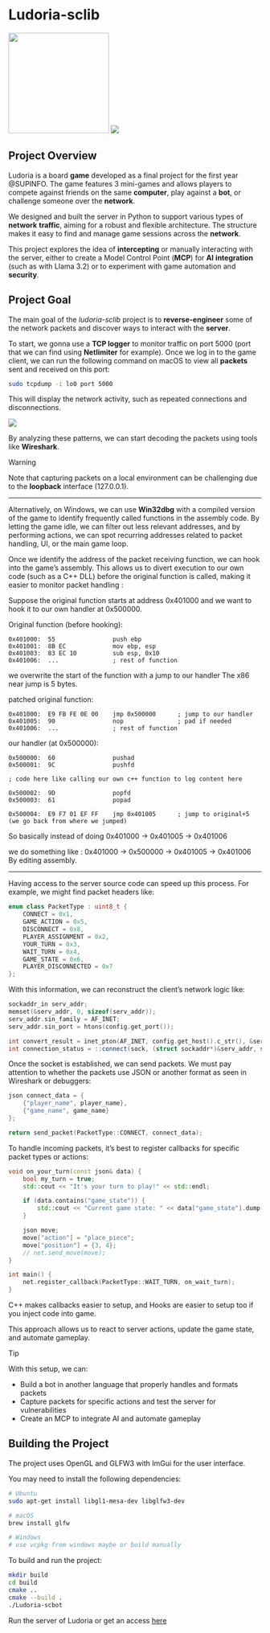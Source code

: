 # Ludoria-sclib

<img src="assets/ludoria.png" style="width: 200px;">

<img src="assets/packet_console.png">

## Project Overview

Ludoria is a board **game** developed as a final project for the first year @SUPINFO. The game features 3 mini-games and allows players to compete against friends on the same **computer**, play against a **bot**, or challenge someone over the **network**.

We designed and built the server in Python to support various types of **network** **traffic**, aiming for a robust and flexible architecture. The structure makes it easy to find and manage game sessions across the **network**.

This project explores the idea of **intercepting** or manually interacting with the server, either to create a Model Control Point (**MCP**) for **AI** **integration** (such as with Llama 3.2) or to experiment with game automation and **security**.

## Project Goal

The main goal of the *ludoria-sclib* project is to **reverse-engineer** some of the network packets and discover ways to interact with the **server**.

To start, we gonna use a **TCP logger** to monitor traffic on port 5000 (port that we can find using **Netlimiter** for example). Once we log in to the game client, we can run the following command on macOS to view all **packets** sent and received on this port:

```bash
sudo tcpdump -i lo0 port 5000
```

This will display the network activity, such as repeated connections and disconnections.

<img src="assets/tcpdump.png">

By analyzing these patterns, we can start decoding the packets using tools like **Wireshark**. 

> [!Warning]
> Note that capturing packets on a local environment can be challenging due to the **loopback** interface (127.0.0.1).

---

Alternatively, on Windows, we can use **Win32dbg** with a compiled version of the game to identify frequently called functions in the assembly code. By letting the game idle, we can filter out less relevant addresses, and by performing actions, we can spot recurring addresses related to packet handling, UI, or the main game loop.

Once we identify the address of the packet receiving function, we can hook into the game’s assembly. This allows us to divert execution to our own code (such as a C++ DLL) before the original function is called, making it easier to monitor packet handling : 


Suppose the original function starts at address 0x401000 and we want to hook it to our own handler at 0x500000.

Original function (before hooking):
```
0x401000:  55                push ebp
0x401001:  8B EC             mov ebp, esp
0x401003:  83 EC 10          sub esp, 0x10
0x401006:  ...               ; rest of function
```
we overwrite the start of the function with a jump to our handler
The x86 near jump is 5 bytes.

patched original function:
```
0x401000:  E9 FB FE 0E 00    jmp 0x500000      ; jump to our handler
0x401005:  90                nop               ; pad if needed
0x401006:  ...               ; rest of function
```

our handler (at 0x500000):
```
0x500000:  60                pushad
0x500001:  9C                pushfd

; code here like calling our own c++ function to log content here

0x500002:  9D                popfd
0x500003:  61                popad

0x500004:  E9 F7 01 EF FF    jmp 0x401005      ; jump to original+5 (we go back from where we jumped)
```

So basically instead of doing 0x401000 -> 0x401005 -> 0x401006

we do something like :
0x401000 -> 0x500000 -> 0x401005 -> 0x401006
By editing assembly.


---

Having access to the server source code can speed up this process. For example, we might find packet headers like:

```c++
enum class PacketType : uint8_t {
    CONNECT = 0x1,
    GAME_ACTION = 0x5,
    DISCONNECT = 0x8,
    PLAYER_ASSIGNMENT = 0x2,
    YOUR_TURN = 0x3,
    WAIT_TURN = 0x4,
    GAME_STATE = 0x6,
    PLAYER_DISCONNECTED = 0x7
};
```

With this information, we can reconstruct the client’s network logic like:

```c++
sockaddr_in serv_addr;
memset(&serv_addr, 0, sizeof(serv_addr));
serv_addr.sin_family = AF_INET;
serv_addr.sin_port = htons(config.get_port());

int convert_result = inet_pton(AF_INET, config.get_host().c_str(), &serv_addr.sin_addr);
int connection_status = ::connect(sock, (struct sockaddr*)&serv_addr, sizeof(serv_addr));
```

Once the socket is established, we can send packets. We must pay attention to whether the packets use JSON or another format as seen in Wireshark or debuggers:

```c++
json connect_data = {
    {"player_name", player_name},
    {"game_name", game_name}
};

return send_packet(PacketType::CONNECT, connect_data);
```

To handle incoming packets, it’s best to register callbacks for specific packet types or actions:

```c++
void on_your_turn(const json& data) {
    bool my_turn = true;
    std::cout << "It's your turn to play!" << std::endl;

    if (data.contains("game_state")) {
        std::cout << "Current game state: " << data["game_state"].dump() << std::endl;
    }

    json move;
    move["action"] = "place_piece";
    move["position"] = {3, 4};
    // net.send_move(move);
}

int main() {
    net.register_callback(PacketType::WAIT_TURN, on_wait_turn);
}
```
C++ makes callbacks easier to setup, and Hooks are easier to setup too if you inject code into game.

This approach allows us to react to server actions, update the game state, and automate gameplay.

> [!TIP]
>  With this setup, we can:
> - Build a bot in another language that   properly handles and formats packets
> - Capture packets for specific actions and  test the server for vulnerabilities
> - Create an MCP to integrate AI and automate gameplay

## Building the Project

The project uses OpenGL and GLFW3 with ImGui for the user interface.

You may need to install the following dependencies:

```bash
# Ubuntu
sudo apt-get install libgl1-mesa-dev libglfw3-dev

# macOS
brew install glfw

# Windows
# use vcpkg from windows maybe or build manually
```

To build and run the project:

```bash
mkdir build
cd build
cmake ..
cmake --build .
./Ludoria-scbot
```

Run the server of Ludoria or get an access [here](https://github.com/simonpotel/Ludoria)